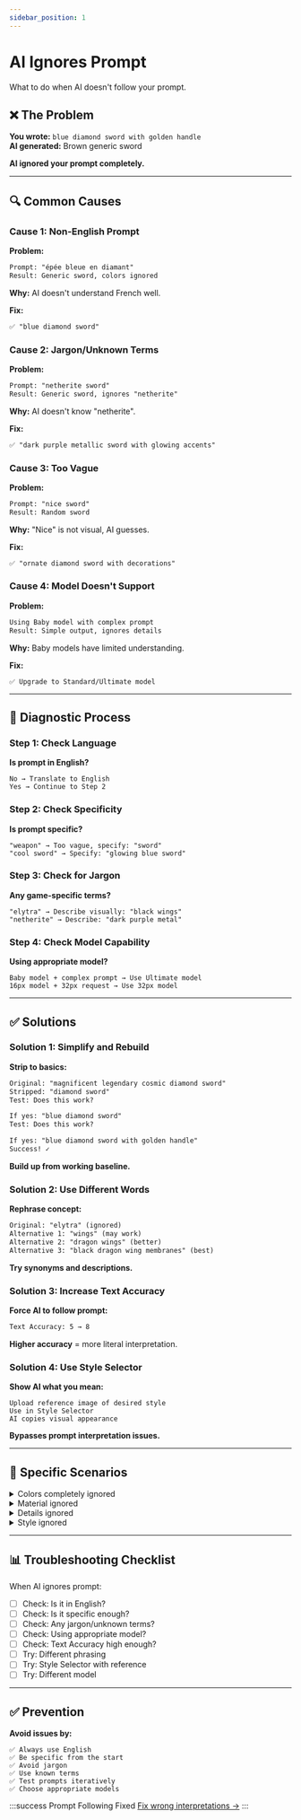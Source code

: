 ```yaml
---
sidebar_position: 1
---
```


# AI Ignores Prompt

What to do when AI doesn't follow your prompt.

## ❌ The Problem

**You wrote:** `blue diamond sword with golden handle`  
**AI generated:** Brown generic sword

**AI ignored your prompt completely.**

---

## 🔍 Common Causes

### Cause 1: Non-English Prompt

**Problem:**
```txt
Prompt: "épée bleue en diamant"
Result: Generic sword, colors ignored
```

**Why:** AI doesn't understand French well.

**Fix:**
```txt
✅ "blue diamond sword"
```

### Cause 2: Jargon/Unknown Terms

**Problem:**
```txt
Prompt: "netherite sword"
Result: Generic sword, ignores "netherite"
```

**Why:** AI doesn't know "netherite".

**Fix:**
```txt
✅ "dark purple metallic sword with glowing accents"
```

### Cause 3: Too Vague

**Problem:**
```txt
Prompt: "nice sword"
Result: Random sword
```

**Why:** "Nice" is not visual, AI guesses.

**Fix:**
```txt
✅ "ornate diamond sword with decorations"
```

### Cause 4: Model Doesn't Support

**Problem:**
```txt
Using Baby model with complex prompt
Result: Simple output, ignores details
```

**Why:** Baby models have limited understanding.

**Fix:**
```
✅ Upgrade to Standard/Ultimate model
```

---

## 🔧 Diagnostic Process

### Step 1: Check Language

**Is prompt in English?**
```
No → Translate to English
Yes → Continue to Step 2
```

### Step 2: Check Specificity

**Is prompt specific?**
```
"weapon" → Too vague, specify: "sword"
"cool sword" → Specify: "glowing blue sword"
```

### Step 3: Check for Jargon

**Any game-specific terms?**
```
"elytra" → Describe visually: "black wings"
"netherite" → Describe: "dark purple metal"
```

### Step 4: Check Model Capability

**Using appropriate model?**
```
Baby model + complex prompt → Use Ultimate model
16px model + 32px request → Use 32px model
```

---

## ✅ Solutions

### Solution 1: Simplify and Rebuild

**Strip to basics:**

```txt
Original: "magnificent legendary cosmic diamond sword"
Stripped: "diamond sword"
Test: Does this work?

If yes: "blue diamond sword"
Test: Does this work?

If yes: "blue diamond sword with golden handle"
Success! ✓
```

**Build up from working baseline.**

### Solution 2: Use Different Words

**Rephrase concept:**

```txt
Original: "elytra" (ignored)
Alternative 1: "wings" (may work)
Alternative 2: "dragon wings" (better)
Alternative 3: "black dragon wing membranes" (best)
```

**Try synonyms and descriptions.**

### Solution 3: Increase Text Accuracy

**Force AI to follow prompt:**

```txt
Text Accuracy: 5 → 8
```

**Higher accuracy** = more literal interpretation.

### Solution 4: Use Style Selector

**Show AI what you mean:**

```
Upload reference image of desired style
Use in Style Selector
AI copies visual appearance
```

**Bypasses prompt interpretation issues.**

---

## 🔧 Specific Scenarios

<details>
<summary>Colors completely ignored</summary>

**Problem:**
```txt
Prompt: "blue diamond sword"
Result: Gray/white sword
```

**Fixes:**
```
1. Be more explicit: "bright blue colored diamond sword"
2. Repeat color: "blue diamond sword with blue blade"
3. Use different model
4. Add to Style Selector base image with desired colors
```

</details>

<details>
<summary>Material ignored</summary>

**Problem:**
```txt
Prompt: "crystal sword"
Result: Iron/metal sword
```

**Fixes:**
```
1. More descriptive: "transparent purple crystal sword"
2. Add texture: "crystal sword with faceted surface"
3. Reference image showing crystal in Style Selector
```

</details>

<details>
<summary>Details ignored</summary>

**Problem:**
```txt
Prompt: "sword with gems and engravings"
Result: Plain sword
```

**Fixes:**
```
1. Specify details: "sword with three ruby gems on handle and rune engravings on blade"
2. Try more capable model (Ultimate)
3. Lower creativity, raise accuracy
```

</details>

<details>
<summary>Style ignored</summary>

**Problem:**
```txt
Prompt: "medieval sword"
Result: Generic/modern looking sword
```

**Fixes:**
```
1. Add style-specific details: "medieval iron sword with crossguard and knightly decorations"
2. Use style keywords: "medieval fantasy style"
3. Reference image of medieval sword in Style Selector
```

</details>

---

## 📊 Troubleshooting Checklist

When AI ignores prompt:

- [ ] Check: Is it in English?
- [ ] Check: Is it specific enough?
- [ ] Check: Any jargon/unknown terms?
- [ ] Check: Using appropriate model?
- [ ] Check: Text Accuracy high enough?
- [ ] Try: Different phrasing
- [ ] Try: Style Selector with reference
- [ ] Try: Different model

---

## ✅ Prevention

**Avoid issues by:**

```
✅ Always use English
✅ Be specific from the start
✅ Avoid jargon
✅ Use known terms
✅ Test prompts iteratively
✅ Choose appropriate models
```

:::success Prompt Following Fixed
[Fix wrong interpretations →](wrong-interpretation)
:::
